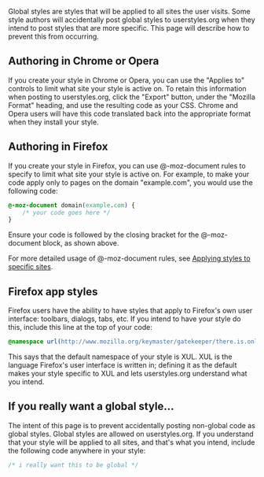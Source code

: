 Global styles are styles that will be applied to all sites the user visits. Some style authors will accidentally post global styles to userstyles.org when they intend to post styles that are more specific. This page will describe how to prevent this from occurring.

## Authoring in Chrome or Opera

If you create your style in Chrome or Opera, you can use the "Applies to" controls to limit what site your style is active on. To retain this information when posting to userstyles.org, click the "Export" button, under the "Mozilla Format" heading, and use the resulting code as your CSS. Chrome and Opera users will have this code translated back into the appropriate format when they install your style.


## Authoring in Firefox

If you create your style in Firefox, you can use @-moz-document rules to specify to limit what site your style is active on. For example, to make your code apply only to pages on the domain "example.com", you would use the following code:

```css
@-moz-document domain(example.com) {
	/* your code goes here */
}
```

Ensure your code is followed by the closing bracket for the @-moz-document block, as shown above.

For more detailed usage of @-moz-document rules, see [Applying styles to specific sites](https://github.com/JasonBarnabe/stylish/wiki/Applying-styles-to-specific-sites).


## Firefox app styles

Firefox users have the ability to have styles that apply to Firefox's own user interface: toolbars, dialogs, tabs, etc. If you intend to have your style do this, include this line at the top of your code:

```css
@namespace url(http://www.mozilla.org/keymaster/gatekeeper/there.is.only.xul);
```

This says that the default namespace of your style is XUL. XUL is the language Firefox's user interface is written in; defining it as the default makes your style specific to XUL and lets userstyles.org understand what you intend.


## If you really want a global style...

The intent of this page is to prevent accidentally posting non-global code as global styles. Global styles are allowed on userstyles.org. If you understand that your style will be applied to all sites, and that's what you intend, include the following code anywhere in your style:

```css
/* i really want this to be global */
```